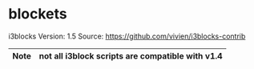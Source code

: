 # blockets

i3blocks Version: 1.5
Source: https://github.com/vivien/i3blocks-contrib

| Note    | not all i3block scripts are compatible with v1.4    |
|---------|-----------------------------------------------------|

